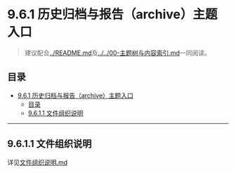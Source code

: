 ﻿# 9.6.1 历史归档与报告（archive）主题入口

> 建议配合[../README.md](../README.md)及[../../00-主题树与内容索引.md](../../00-主题树与内容索引.md)一同阅读。

## 目录

- [9.6.1 历史归档与报告（archive）主题入口](#961-历史归档与报告archive主题入口)
  - [目录](#目录)
  - [9.6.1.1 文件组织说明](#9611-文件组织说明)

---

## 9.6.1.1 文件组织说明

详见[文件组织说明.md](./文件组织说明.md)
